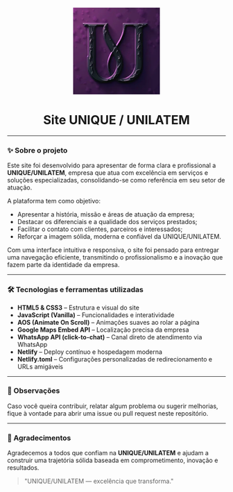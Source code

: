 <p align="center">
  <img src="/public/img/logos/unique.webp" alt="Logo da UNIQUE/UNILATEM" width="200" />
</p>

<h1 align="center">Site UNIQUE / UNILATEM</h1>

---

### ✨ Sobre o projeto

Este site foi desenvolvido para apresentar de forma clara e profissional a **UNIQUE/UNILATEM**, empresa que atua com excelência em serviços e soluções especializadas, consolidando-se como referência em seu setor de atuação.

A plataforma tem como objetivo:

- Apresentar a história, missão e áreas de atuação da empresa;
- Destacar os diferenciais e a qualidade dos serviços prestados;
- Facilitar o contato com clientes, parceiros e interessados;
- Reforçar a imagem sólida, moderna e confiável da UNIQUE/UNILATEM.

Com uma interface intuitiva e responsiva, o site foi pensado para entregar uma navegação eficiente, transmitindo o profissionalismo e a inovação que fazem parte da identidade da empresa.

---

### 🛠️ Tecnologias e ferramentas utilizadas

- **HTML5 & CSS3** – Estrutura e visual do site  
- **JavaScript (Vanilla)** – Funcionalidades e interatividade  
- **AOS (Animate On Scroll)** – Animações suaves ao rolar a página  
- **Google Maps Embed API** – Localização precisa da empresa  
- **WhatsApp API (click-to-chat)** – Canal direto de atendimento via WhatsApp  
- **Netlify** – Deploy contínuo e hospedagem moderna  
- **Netlify.toml** – Configurações personalizadas de redirecionamento e URLs amigáveis  

---

### 📌 Observações

Caso você queira contribuir, relatar algum problema ou sugerir melhorias, fique à vontade para abrir uma issue ou pull request neste repositório.

---

### 🤝 Agradecimentos

Agradecemos a todos que confiam na **UNIQUE/UNILATEM** e ajudam a construir uma trajetória sólida baseada em comprometimento, inovação e resultados.

> "UNIQUE/UNILATEM — excelência que transforma."

